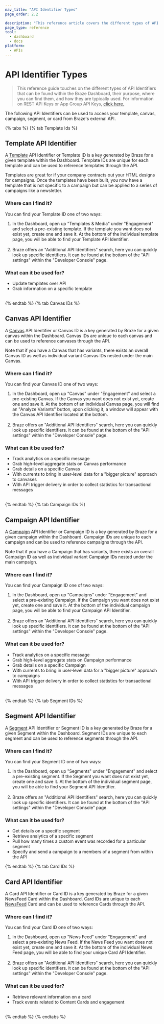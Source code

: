 ```yaml
---
nav_title: "API Identifier Types"
page_order: 2.2

description: "This reference article covers the different types of API Identifiers that exist in the Braze dashboard, where you can find them, and what they are used for." 
page_type: reference
tool: 
  - dashboard
  - docs
platform: 
  - APIs
---
```


# API Identifier Types

> This reference guide touches on the different types of API Identifiers that can be found within the Braze Dashboard, their purpose, where you can find them, and how they are typically used. For information on REST API Keys or App Group API Keys, <a href="https://www.braze.com/docs/api/api_key/"> click here. </a>

The following API Identifiers can be used to access your template, canvas, campaign, segment, or card from Braze's external API.

{% tabs %}
{% tab Template Ids %}

## Template API Identifier

A <a href="https://www.braze.com/docs/api/endpoints/email_templates/">Template</a> API Identifier or Template ID is a key generated by Braze for a given template within the Dashboard. Template IDs are unique for each template and can be used to reference templates through the API. 

Templates are great for if your company contracts out your HTML designs for campaigns. Once the templates have been built, you now have a template that is not specific to a campaign but can be applied to a series of campaigns like a newsletter.

### Where can I find it?
You can find your Template ID one of two ways:

1. In the Dashboard, open up "Templates & Media" under "Engagement" and select a pre-existing template. If the template you want does not exist yet, create one and save it. At the bottom of the individual template page, you will be able to find your Template API Identifier.<br><br>
2. Braze offers an "Additional API Identifiers" search, here you can quickly look up specific identifiers. It can be found at the bottom of the "API settings" within the "Developer Console" page.

### What can it be used for?

- Update templates over API
- Grab information on a specific template

<br>
{% endtab %}
{% tab Canvas IDs %}

## Canvas API Identifier

A <a href="https://www.braze.com/docs/user_guide/engagement_tools/canvas/">Canvas</a> API Identifier or Canvas ID is a key generated by Braze for a given canvas within the Dashboard. Canvas IDs are unique to each canvas and can be used to reference canvases through the API. 

Note that if you have a Canvas that has variants, there exists an overall Canvas ID as well as individual variant Canvas IDs nested under the main Canvas. 

### Where can I find it?
You can find your Canvas ID one of two ways:

1. In the Dashboard, open up "Canvas" under "Engagement" and select a pre-existing Canvas. If the Canvas you want does not exist yet, create one and save it. At the bottom of an individual Canvas page, you will find an "Analyze Variants" button, upon clicking it, a window will appear with the Canvas API Identifier located at the bottom. <br><br>
2. Braze offers an "Additional API Identifiers" search, here you can quickly look up specific identifiers. It can be found at the bottom of the "API settings" within the "Developer Console" page.

### What can it be used for?
- Track analytics on a specific message
- Grab high-level aggregate stats on Canvas performance
- Grab details on a specific Canvas
- With currents to bring in user-level data for a "bigger picture" approach to canvases
- With API trigger delivery in order to collect statistics for transactional messages

<br>
{% endtab %}
{% tab Campaign IDs %}

## Campaign API Identifier

A <a href="https://www.braze.com/docs/user_guide/engagement_tools/campaigns/">Campaign</a> API Identifier or Campaign ID is a key generated by Braze for a given campaign within the Dashboard. Campaign IDs are unique to each campaign and can be used to reference campaigns through the API. 

Note that if you have a Campaign that has variants, there exists an overall Campaign ID as well as individual variant Campaign IDs nested under the main campaign. 

### Where can I find it?
You can find your Campaign ID one of two ways:

1. In the Dashboard, open up "Campaigns" under "Engagement" and select a pre-existing Campaign. If the Campaign you want does not exist yet, create one and save it. At the bottom of the individual campaign page, you will be able to find your Campaign API Identifier.<br><br>
2. Braze offers an "Additional API Identifiers" search, here you can quickly look up specific identifiers. It can be found at the bottom of the "API settings" within the "Developer Console" page.

### What can it be used for?
- Track analytics on a specific message
- Grab high-level aggregate stats on Campaign performance
- Grab details on a specific Campaign
- With currents to bring in user-level data for a "bigger picture" approach to campaigns
- With API trigger delivery in order to collect statistics for transactional messages

<br>
{% endtab %}
{% tab Segment IDs %}

## Segment API Identifier

A <a href="https://www.braze.com/docs/user_guide/engagement_tools/segments/">Segment</a> API Identifier or Segment ID is a key generated by Braze for a given Segment within the Dashboard. Segment IDs are unique to each segment and can be used to reference segments through the API. 

### Where can I find it?
You can find your Segment ID one of two ways:

1. In the Dashboard, open up "Segments" under "Engagement" and select a pre-existing segment. If the Segment you want does not exist yet, create one and save it. At the bottom of the individual segment page, you will be able to find your Segment API Identifier. <br><br>
2. Braze offers an "Additional API Identifiers" search, here you can quickly look up specific identifiers. It can be found at the bottom of the "API settings" within the "Developer Console" page.

### What can it be used for?
- Get details on a specific segment
- Retrieve analytics of a specific segment
- Pull how many times a custom event was recorded for a particular segment
- Specify and send a campaign to a members of a segment from within the API

{% endtab %}
{% tab Card IDs %}

## Card API Identifier

A Card API Identifier or Card ID is a key generated by Braze for a given NewsFeed Card within the Dashboard. Card IDs are unique to each <a href="https://www.braze.com/docs/user_guide/engagement_tools/news_feed/">NewsFeed</a> Card and can be used to reference Cards through the API. 

### Where can I find it?
You can find your Card ID one of two ways:

1. In the Dashboard, open up "News Feed" under "Engagement" and select a pre-existing News Feed. If the News Feed you want does not exist yet, create one and save it. At the bottom of the individual News Feed page, you will be able to find your unique Card API Identifier. <br><br>
2. Braze offers an "Additional API Identifiers" search, here you can quickly look up specific identifiers. It can be found at the bottom of the "API settings" within the "Developer Console" page.

### What can it be used for?
- Retrieve relevant information on a card
- Track events related to Content Cards and engagement

<br>
{% endtab %}
{% endtabs %}


[7]: https://www.braze.com/docs/api/endpoints/email_templates/